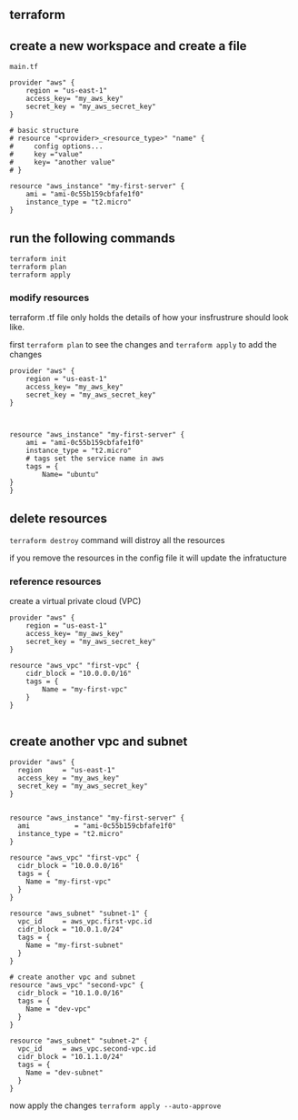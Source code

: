 ## terraform

## create a new workspace and create a file

```
main.tf
```

```
provider "aws" {
    region = "us-east-1"
    access_key= "my_aws_key"
    secret_key = "my_aws_secret_key"
}

# basic structure 
# resource "<provider>_<resource_type>" "name" {
#     config options...
#     key ="value"
#     key= "another value"
# }

resource "aws_instance" "my-first-server" {
    ami = "ami-0c55b159cbfafe1f0"
    instance_type = "t2.micro"
}
```

## run the following commands

```
terraform init
terraform plan
terraform apply
```

### modify resources

terraform  .tf file only holds the details of how your insfrustrure should look like.

first `terraform plan` to see the changes and `terraform apply` to add the changes 

```
provider "aws" {
    region = "us-east-1"
    access_key= "my_aws_key"
    secret_key = "my_aws_secret_key"
}



resource "aws_instance" "my-first-server" {
    ami = "ami-0c55b159cbfafe1f0"
    instance_type = "t2.micro"
    # tags set the service name in aws
    tags = {
        Name= "ubuntu"
}
}
```



## delete resources

`terraform destroy` command will distroy all  the resources 

if you remove the resources in the config file it will update the infratucture 



### reference resources

create a virtual private cloud (VPC) 

```
provider "aws" {
    region = "us-east-1"
    access_key= "my_aws_key"
    secret_key = "my_aws_secret_key"
}

resource "aws_vpc" "first-vpc" {
    cidr_block = "10.0.0.0/16" 
    tags = {
        Name = "my-first-vpc"
    }
} 


```

## create another vpc and subnet 
```
provider "aws" {
  region     = "us-east-1"
  access_key = "my_aws_key"
  secret_key = "my_aws_secret_key"
}


resource "aws_instance" "my-first-server" {
  ami           = "ami-0c55b159cbfafe1f0"
  instance_type = "t2.micro"
}

resource "aws_vpc" "first-vpc" {
  cidr_block = "10.0.0.0/16"
  tags = {
    Name = "my-first-vpc"
  }
}

resource "aws_subnet" "subnet-1" {
  vpc_id     = aws_vpc.first-vpc.id
  cidr_block = "10.0.1.0/24"
  tags = {
    Name = "my-first-subnet"
  }
}

# create another vpc and subnet 
resource "aws_vpc" "second-vpc" {
  cidr_block = "10.1.0.0/16"
  tags = {
    Name = "dev-vpc"
  }
}

resource "aws_subnet" "subnet-2" {
  vpc_id     = aws_vpc.second-vpc.id
  cidr_block = "10.1.1.0/24"
  tags = {
    Name = "dev-subnet"
  }
}

```

now apply the  changes  `terraform apply --auto-approve`